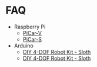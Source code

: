 
# FAQ

 - Raspberry Pi
   - [PiCar-V](source/raspberrypi/picar-v.md)
   - [PiCar-S](source/raspberrypi/picar-s.md)
 - Arduino
   - [DIY 4-DOF Robot Kit - Sloth](source/arduino/sloth.md)
   - [DIY 4-DOF Robot Kit - Sloth](source/arduino/sloth.md)
